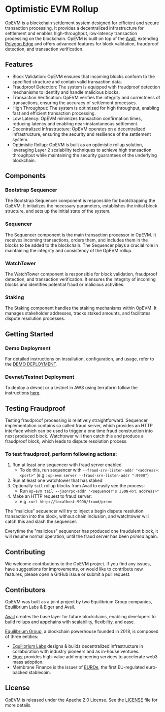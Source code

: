# Optimistic EVM Rollup

OpEVM is a blockchain settlement system designed for efficient and secure transaction processing. It provides a decentralized infrastructure for settlement and enables high-throughput, low-latency transaction processing on the blockchain. OpEVM is built on top of the [Avail](https://www.availproject.org/), extending [Polygon Edge](https://github.com/0xPolygon/polygon-edge) and offers advanced features for block validation, fraudproof detection, and transaction verification.

## Features

- Block Validation: OpEVM ensures that incoming blocks conform to the specified structure and contain valid transaction data.
- Fraudproof Detection: The system is equipped with fraudproof detection mechanisms to identify and handle malicious blocks.
- Transaction Verification: OpEVM verifies the integrity and correctness of transactions, ensuring the accuracy of settlement processes.
- High Throughput: The system is optimized for high throughput, enabling fast and efficient transaction processing.
- Low Latency: OpEVM minimizes transaction confirmation times, reducing latency and enabling near-instantaneous settlement.
- Decentralized Infrastructure: OpEVM operates on a decentralized infrastructure, ensuring the security and resilience of the settlement system.
- Optimistic Rollup: OpEVM is built as an optimistic rollup solution, leveraging Layer 2 scalability techniques to achieve high transaction throughput while maintaining the security guarantees of the underlying blockchain.


## Components

### Bootstrap Sequencer

The Bootstrap Sequencer component is responsible for bootstrapping the OpEVM. It initializes the necessary parameters, establishes the initial block structure, and sets up the initial state of the system.

### Sequencer

The Sequencer component is the main transaction processor in OpEVM. It receives incoming transactions, orders them, and includes them in the blocks to be added to the blockchain. The Sequencer plays a crucial role in maintaining the integrity and consistency of the OpEVM rollup.

### WatchTower

The WatchTower component is responsible for block validation, fraudproof detection, and transaction verification. It ensures the integrity of incoming blocks and identifies potential fraud or malicious activities.

### Staking

The Staking component handles the staking mechanisms within OpEVM. It manages stakeholder addresses, tracks staked amounts, and facilitates dispute resolution processes.


## Getting Started

### Demo Deployment

For detailed instructions on installation, configuration, and usage, refer to the [DEMO DEPLOYMENT](/docs/demo-deployment.md).

### Devnet/Testnet Deployment

To deploy a devnet or a testnet in AWS using terraform follow the instructions [here](/deployment/readme.md).

## Testing Fraudproof

Testing fraudproof processing is relatively straightforward. Sequencer implementation contains so called fraud server, which provides an HTTP interface which can be used to trigger a one time fraud construction into next produced block. Watchtower will then catch this and produce a fraudproof block, which leads to dispute resolution process.

### To test fraudproof, perform following actions:

1. Run at least one sequencer with fraud server enabled
   - To do this, run sequencer with `--fraud-srv-listen-addr "<address>:<port>"` (e.g.: `op-evm server --fraud-srv-listen-addr ":9990"`)
2. Run at least one watchtower that has staked
3. Optionally `tail` rollup blocks from Avail to easily see the process:
   - Run `op-evm tail --jsonrpc-addr "<sequencer's JSON-RPC address>"`
4. Make an HTTP request to fraud server:
   - e.g. `curl http://localhost:9990/fraud/prime`

The "malicius" sequencer will try to inject a begin dispute resolution transaction into the block, without chain inclusion, and watchtower will catch this and slash the sequencer.

Everytime the "malicious" sequencer has produced one fraudulent block, it will resume normal operation, until the fraud server has been _primed_ again.

## Contributing

We welcome contributions to the OpEVM project. If you find any issues, have suggestions for improvements, or would like to contribute new features, please open a GitHub issue or submit a pull request.

## Contributors

OpEVM was built as a joint project by two Equilibrium Group companies, Equilibrium Labs & Eiger and Avail.

[Avail](https://www.availproject.org/) creates the base layer for future blockchains, enabling developers to build rollups and appchains with scalability, flexibility, and ease.

[Equilibrium Group](https://www.eqg.co/), a blockchain powerhouse founded in 2018, is composed of three entities:
- [Equilibrium Labs](https://equilibrium.co/) designs & builds decentralized infrastructure in collaboration with industry pioneers and as in-house ventures.
- [Eiger](https://www.eiger.co/) provides high-value add engineering services to accelerate web3 mass adoption.
- Membrane Finance is the issuer of [EUROe](https://www.euroe.com/), the first EU-regulated euro-backed stablecoin.


## License

OpEVM is released under the Apache 2.0 License. See the [LICENSE](LICENSE) file for more details.
